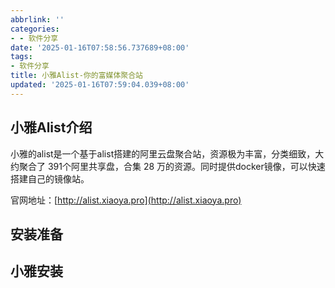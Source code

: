 ```yaml
---
abbrlink: ''
categories:
- - 软件分享
date: '2025-01-16T07:58:56.737689+08:00'
tags:
- 软件分享
title: 小雅Alist-你的富媒体聚合站
updated: '2025-01-16T07:59:04.039+08:00'
---
```

## 小雅Alist介绍

小雅的alist是一个基于alist搭建的阿里云盘聚合站，资源极为丰富，分类细致，大约聚合了 391个阿里共享盘，合集 28 万的资源。同时提供docker镜像，可以快速搭建自己的镜像站。

官网地址：[http://alist.xiaoya.pro](http://alist.xiaoya.pro)

## 安装准备

### 

### 

### 

### 


## 小雅安装
